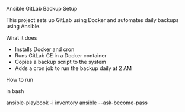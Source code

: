 Ansible GitLab Backup Setup

This project sets up GitLab using Docker and automates daily backups using Ansible.

What it does

- Installs Docker and cron
- Runs GitLab CE in a Docker container
- Copies a backup script to the system
- Adds a cron job to run the backup daily at 2 AM

How to run

in bash

ansible-playbook -i inventory ansible --ask-become-pass
